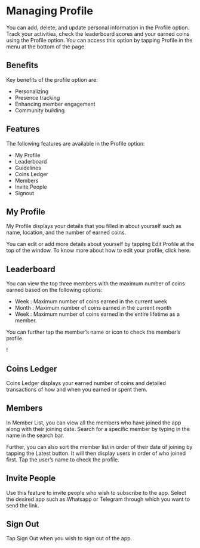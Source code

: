 # Managing Profile 

You can add, delete, and update personal information in the Profile option. Track your activities, check the leaderboard scores and your earned coins using the Profile option. You can access this option by tapping Profile in the menu at the bottom of the page. 
## Benefits

Key benefits of the profile option are:
- Personalizing 
- Presence tracking
- Enhancing member engagement
- Community building

## Features
The following features are available in the Profile option:
- My Profile
- Leaderboard
- Guidelines
- Coins Ledger
- Members
- Invite People
- Signout
				
## My Profile
My Profile displays your details that you filled in about yourself such as name, location, and the number of earned coins. 

You can edit or add more details about yourself by tapping Edit Profile at the top of the window. To know more about how to edit your profile, click here.

## Leaderboard
You can view the top three members with the maximum number of coins earned based on the following options:

- Week : Maximum number of coins earned in the current week
- Month : Maximum number of coins earned in the current month 
- Week : Maximum number of coins earned in the entire lifetime as a member.

You can further tap the member’s name or icon to check the member’s profile.   

!

## Coins Ledger
Coins Ledger displays your earned number of coins and detailed transactions of how and when you earned or spent them. 
## Members
In Member List, you can view all the members who have joined the app along with their joining date. Search for a specific member by typing in the name in the search bar. 

Further, you can also sort the member list in order of their date of joining by tapping the Latest button. It will then display users in order of who joined first. Tap the user’s name to check the profile.

## Invite People
Use this feature to invite people who wish to subscribe to the app. Select the desired app such as Whatsapp or Telegram through which you want to send the link. 

## Sign Out
Tap Sign Out when you wish to sign out of the app.
